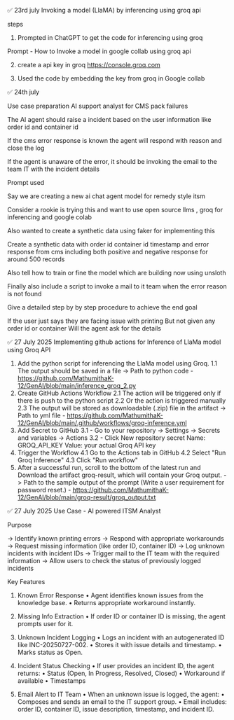 ✅ 23rd july
Invoking a model (LlaMA) by inferencing using groq api

steps
1. Prompted in ChatGPT to get the code for inferencing using groq

Prompt -
How to Invoke a model in google collab  using groq api

2. create a api key in groq
https://console.groq.com

3. Used the code by embedding the key from groq in Google collab



✅ 24th july

Use case preparation
AI support analyst for CMS pack failures

The AI agent should raise a incident based on the user information like order id and container id 

If the cms error response is known the agent will respond with reason and close the log

If the agent is unaware of the error, it should be invoking the email to the team IT with the incident details



Prompt used

Say we are creating a new ai chat agent model for remedy style itsm

Consider a rookie is trying this and want to use open source llms , groq for inferencing and google colab 

Also wanted to create a synthetic data using faker for implementing this

Create a synthetic data with order id container id timestamp and error response from cms including both positive and negative response for around 500 records

Also tell how to train or fine the model which are building now using unsloth

Finally also include a script to invoke a mail to it team when the error reason is not found

Give a detailed step by by step procedure to achieve the end goal


If the user just says they are facing issue with printing
But not given any order id or container 
Will the agent ask for the details


✅ 27 July 2025
Implementing github actions for Inference of LlaMa model using Groq API 
1. Add the python script for inferencing the LlaMa model using Groq.
   1.1 The output should be saved in a file
   -> Path to python code - https://github.com/MathumithaK-12/GenAI/blob/main/inference_groq_2.py
2. Create GitHub Actions Workflow
   2.1 The action will be triggered only if there is push to the python script
   2.2 Or the action is triggered manually
   2.3 The output will be stored as downloadable (.zip) file in the artifact
   -> Path to yml file - https://github.com/MathumithaK-12/GenAI/blob/main/.github/workflows/groq-inference.yml
3. Add Secret to GitHub
   3.1 - Go to your repository → Settings → Secrets and variables → Actions
   3.2 - Click New repository secret
         Name: GROQ_API_KEY
         Value: your actual Groq API key
4. Trigger the Workflow
   4.1 Go to the Actions tab in GitHub
   4.2 Select "Run Groq Inference"
   4.3 Click "Run workflow"
5. After a successful run, scroll to the bottom of the latest run and Download the artifact groq-result, which will contain your Groq output.
   -> Path to the sample output of the prompt (Write a user requirement for password reset.) - https://github.com/MathumithaK-12/GenAI/blob/main/groq-result/groq_output.txt



✅ 27 July 2025 
Use Case - AI powered ITSM Analyst 

Purpose

 -> Identify known printing errors
 -> Respond with appropriate workarounds
 -> Request missing information (like order ID, container ID)
 -> Log unknown incidents with incident IDs 
 -> Trigger mail to the IT team with the required information
 -> Allow users to check the status of previously logged incidents
 
Key Features
1. Known Error Response
	•	Agent identifies known issues from the knowledge base.
	•	Returns appropriate workaround instantly.

2. Missing Info Extraction
	•	If order ID or container ID is missing, the agent prompts user for it.

3. Unknown Incident Logging
	•	Logs an incident with an autogenerated ID like INC-20250727-002.
	•	Stores it with issue details and timestamp.
	•	Marks status as Open.

4. Incident Status Checking
	•	If user provides an incident ID, the agent returns:
	•	Status (Open, In Progress, Resolved, Closed)
	•	Workaround if available
	•	Timestamps

5. Email Alert to IT Team
	•	When an unknown issue is logged, the agent:
	•	Composes and sends an email to the IT support group.
	•	Email includes: order ID, container ID, issue description, timestamp, and incident ID.

 


